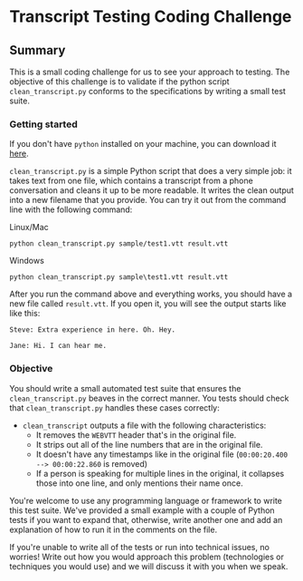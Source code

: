 # Transcript Testing Coding Challenge

## Summary

This is a small coding challenge for us to see your approach to testing. The objective of this challenge is to validate if the python script `clean_transcript.py` conforms to the specifications by writing a small test suite.

### Getting started

If you don't have `python` installed on your machine, you can download it [here](https://www.python.org/downloads/).

`clean_transcript.py` is a simple Python script that does a very simple job: it takes text from one file, which contains a transcript from a phone conversation and cleans it up to be more readable. It writes the clean output into a new filename that you provide. You can try it out from the command line with the following command:

Linux/Mac

`python clean_transcript.py sample/test1.vtt result.vtt`

Windows

`python clean_transcript.py sample\test1.vtt result.vtt`

After you run the command above and everything works, you should have a new file called `result.vtt`. If you open it, you will see the output starts like like this:

```
Steve: Extra experience in here. Oh. Hey.

Jane: Hi. I can hear me.
```

### Objective

You should write a small automated test suite that ensures the `clean_transcript.py` beaves in the correct manner. You tests should check that `clean_transcript.py` handles these cases correctly:

* `clean_transcript` outputs a file with the following characteristics:
    * It removes the `WEBVTT` header that's in the original file.
    * It strips out all of the line numbers that are in the original file. 
    * It doesn't have any timestamps like in the original file (`00:00:20.400 --> 00:00:22.860` is removed)
    * If a person is speaking for multiple lines in the original, it collapses those into one line, and only mentions their name once.

You're welcome to use any programming language or framework to write this test suite. We've provided a small example with a couple of Python tests if you want to expand that, otherwise, write another one and add an explanation of how to run it in the comments on the file.

If you're unable to write all of the tests or run into technical issues, no worries! Write out how you would approach this problem (technologies or techniques you would use) and we will discuss it with you when we speak.